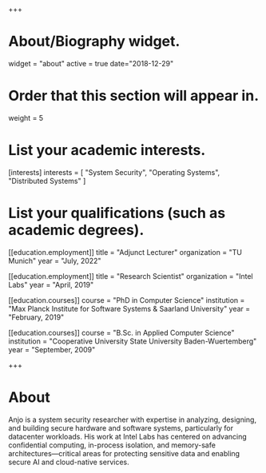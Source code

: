 +++
# About/Biography widget.
widget = "about"
active = true
date="2018-12-29"
# Order that this section will appear in.
weight = 5

# List your academic interests.
[interests]
  interests = [
    "System Security",
    "Operating Systems",
    "Distributed Systems"
  ]

# List your qualifications (such as academic degrees).
[[education.employment]]
  title = "Adjunct Lecturer"
  organization = "TU Munich"
  year = "July, 2022"

[[education.employment]]
  title = "Research Scientist"
  organization = "Intel Labs"
  year = "April, 2019"

[[education.courses]]
  course = "PhD in Computer Science"
  institution = "Max Planck Institute for Software Systems & Saarland University"
  year = "February, 2019"

[[education.courses]]
  course = "B.Sc. in Applied Computer Science"
  institution = "Cooperative University State University Baden-Wuertemberg"
  year = "September, 2009"

+++

# About

Anjo is a system security researcher with expertise in analyzing, designing, and building secure hardware and software systems, particularly for datacenter workloads. His work at Intel Labs has centered on advancing confidential computing, in-process isolation, and memory-safe architectures—critical areas for protecting sensitive data and enabling secure AI and cloud-native services.  

